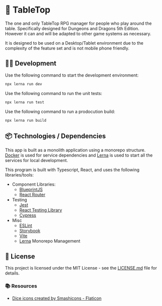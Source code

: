 # 🐉 TableTop

The one and only TableTop RPG manager for people who play around the table. Specifically designed for Dungeons and Dragons 5th Edition. However it can and will be adapted to other game systems as necessary.

It is designed to be used on a Desktop/Tablet environment due to the complexity of the feature set and is not mobile phone friendly.

## 👩‍💻 Development

Use the following command to start the development environment:

```bash
npx lerna run dev
```

Use the following command to run the unit tests:

```bash
npx lerna run test
```

Use the following command to run a prodocution build:

```bash
npx lerna run build
```

<!-- Use the following command to run the end-to-end tests:

```bash
npx lerna run test:e2e
``` -->

## 📦 Technologies / Dependencies

This app is built as a monolith application using a monorepo structure. [Docker](https://www.docker.com/) is used for service dependencies and [Lerna](https://lerna.js.org/) is used to start all the services for local development.

This program is built with Typescript, React, and uses the following libraries/tools:

- Component Libraries:
  - [BlueprintJS](https://blueprintjs.com/)
  - [React Router](https://reactrouter.com/)
- Testing
  - [Jest](https://jestjs.io/)
  - [React Testing Library](https://testing-library.com/docs/react-testing-library/intro/)
  - [Cypress](https://www.cypress.io/)
- Misc
  - [ESLint](https://eslint.org/)
  - [Storybook](https://storybook.js.org/)
  - [Vite](https://vitejs.dev/)
  - [Lerna](https://lerna.js.org/) Monorepo Management

## 📝 License

This project is licensed under the MIT License - see the [LICENSE.md](LICENSE.md) file for details.

### 📚 Resources

- <a href="https://www.flaticon.com/free-icons/dice" title="dice icons">Dice icons created by Smashicons - Flaticon</a>

